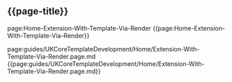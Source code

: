 ## {{page-title}}

page:Home-Extension-With-Template-Via-Render
{{page:Home-Extension-With-Template-Via-Render}}

page:guides/UKCoreTemplateDevelopment/Home/Extension-With-Template-Via-Render.page.md
{{page:guides/UKCoreTemplateDevelopment/Home/Extension-With-Template-Via-Render.page.md}}